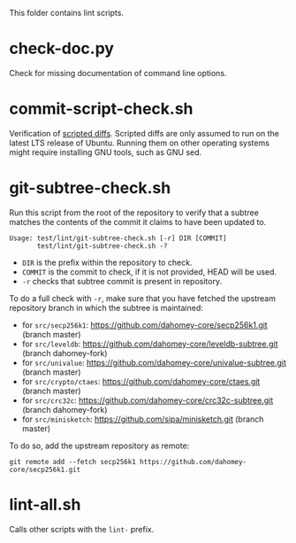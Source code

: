 This folder contains lint scripts.

check-doc.py
============
Check for missing documentation of command line options.

commit-script-check.sh
======================
Verification of [scripted diffs](/doc/developer-notes.md#scripted-diffs).
Scripted diffs are only assumed to run on the latest LTS release of Ubuntu. Running them on other operating systems
might require installing GNU tools, such as GNU sed.

git-subtree-check.sh
====================
Run this script from the root of the repository to verify that a subtree matches the contents of
the commit it claims to have been updated to.

```
Usage: test/lint/git-subtree-check.sh [-r] DIR [COMMIT]
       test/lint/git-subtree-check.sh -?
```

- `DIR` is the prefix within the repository to check.
- `COMMIT` is the commit to check, if it is not provided, HEAD will be used.
- `-r` checks that subtree commit is present in repository.

To do a full check with `-r`, make sure that you have fetched the upstream repository branch in which the subtree is
maintained:
* for `src/secp256k1`: https://github.com/dahomey-core/secp256k1.git (branch master)
* for `src/leveldb`: https://github.com/dahomey-core/leveldb-subtree.git (branch dahomey-fork)
* for `src/univalue`: https://github.com/dahomey-core/univalue-subtree.git (branch master)
* for `src/crypto/ctaes`: https://github.com/dahomey-core/ctaes.git (branch master)
* for `src/crc32c`: https://github.com/dahomey-core/crc32c-subtree.git (branch dahomey-fork)
* for `src/minisketch`: https://github.com/sipa/minisketch.git (branch master)

To do so, add the upstream repository as remote:

```
git remote add --fetch secp256k1 https://github.com/dahomey-core/secp256k1.git
```

lint-all.sh
===========
Calls other scripts with the `lint-` prefix.
